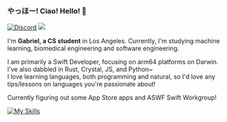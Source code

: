 ### やっほー! Ciao! Hello! 👋
[![Discord](https://img.shields.io/static/v1?label=Discord&message=obvgab&color=%235865F2&logo=discord&style=for-the-badge)](https://discord.com/users/249531123019939860) [![](https://img.shields.io/static/v1?label=Website&message=binarysky.ai&color=%23FF3DCD&style=for-the-badge)](https://binarysky.ai)

I'm **Gabriel, a CS student** in Los Angeles. Currently, I'm studying machine learning, biomedical engineering and software engineering.

I am primarily a Swift Developer, focusing on arm64 platforms on Darwin. I've also dabbled in Rust, Crystal, JS, and Python~
<br>I love learning languages, both programming and natural, so I'd love any tips/lessons on languages you're passionate about!

Currently figuring out some App Store apps and ASWF Swift Workgroup!

<!-- this is basically just caoimhebyme's README, thought the thing was rlly cool! -->
[![My Skills](https://skillicons.dev/icons?i=swift,rust,docker,crystal,bash,bevy,postgres,pytorch,linux)](https://skillicons.dev)
